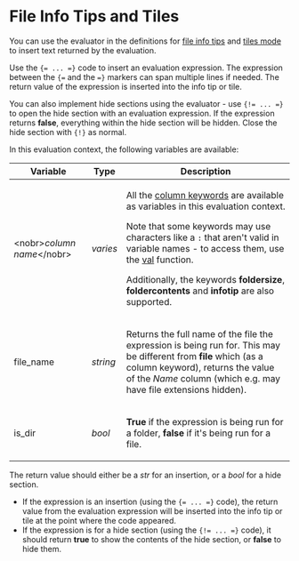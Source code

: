 # File Info Tips and Tiles

You can use the evaluator in the definitions for [file info tips](/Manual/file_types/filetype_editor/info_tip.md) and [tiles mode](/Manual/file_types/filetype_editor/tiles_mode.md) to insert text returned by the evaluation.

Use the `{= ... =}` code to insert an evaluation expression. The expression between the `{=` and the `=}` markers can span multiple lines if needed. The return value of the expression is inserted into the info tip or tile.

You can also implement hide sections using the evaluator - use `{!= ... =}` to open the hide section with an evaluation expression. If the expression returns **false**, everything within the hide section will be hidden. Close the hide section with `{!}` as normal.

In this evaluation context, the following variables are available:

<table>
<thead><tr><th>
Variable</th><th>
Type</th><th>
Description
</th></tr></thead><tbody><tr><td>

\<nobr\>*column name*\</nobr\></td><td>

*varies*</td><td>

All the [column keywords](/Manual/reference/metadata_keywords/keywords_for_columns.md) are available as variables in this evaluation context.

Note that some keywords may use characters like a `:` that aren't valid in variable names - to access them, use the [val](/Manual/reference/evaluator/val.md) function.

Additionally, the keywords **foldersize**, **foldercontents** and **infotip** are also supported.
</td></tr><tr><td>
file_name</td><td>

*string*</td><td>

Returns the full name of the file the expression is being run for. This may be different from **file** which (as a column keyword), returns the value of the *Name* column (which e.g. may have file extensions hidden).
</td></tr><tr><td>
is_dir</td><td>

*bool*</td><td>

**True** if the expression is being run for a folder, **false** if it's being run for a file.
</td></tr></tbody>
</table>

The return value should either be a *str* for an insertion, or a *bool* for a hide section.

- If the expression is an insertion (using the `{= ... =}` code), the return value from the evaluation expression will be inserted into the info tip or tile at the point where the code appeared.
- If the expression is for a hide section (using the `{!= ... =}` code), it should return **true** to show the contents of the hide section, or **false** to hide them.
